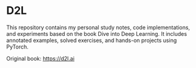 # D2L
This repository contains my personal study notes, code implementations, and experiments based on the book Dive into Deep Learning. It includes annotated examples, solved exercises, and hands-on projects using PyTorch.

Original book: https://d2l.ai

